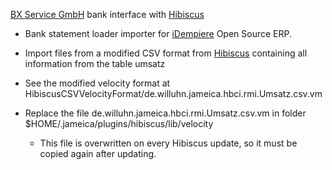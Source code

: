 [BX Service GmbH](https://www.bx-service.com/) bank interface with [Hibiscus](https://www.willuhn.de/)

* Bank statement loader importer for [iDempiere](https://github.com/idempiere/idempiere) Open Source ERP.

* Import files from a modified CSV format from [Hibiscus](https://www.willuhn.de/) containing all information from the table umsatz

* See the modified velocity format at HibiscusCSVVelocityFormat/de.willuhn.jameica.hbci.rmi.Umsatz.csv.vm

* Replace the file de.willuhn.jameica.hbci.rmi.Umsatz.csv.vm in folder $HOME/.jameica/plugins/hibiscus/lib/velocity
    * This file is overwritten on every Hibiscus update, so it must be copied again after updating.
